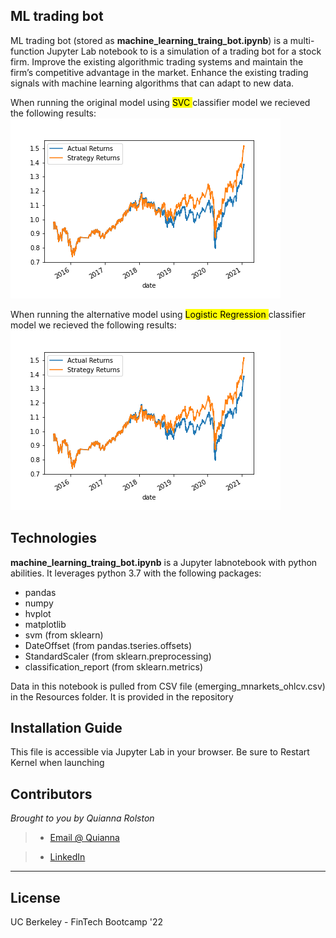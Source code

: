 ## ML trading bot

ML trading bot (stored as **machine_learning_traing_bot.ipynb**) is a multi-function Jupyter Lab notebook to is a simulation of a trading bot for a stock firm. Improve the existing algorithmic trading systems and maintain the firm’s competitive advantage in the market. Enhance the existing trading signals with machine learning algorithms that can adapt to new data.


When running the original model using <mark> SVC </mark> classifier model we recieved the following results:
![plot of actual returns vs strategy returns](./output.png)

When running the alternative model using <mark> Logistic Regression </mark> classifier model we recieved the following results:
![plot of actual returns vs strategy returns](./output2.png)

## Technologies

**machine_learning_traing_bot.ipynb** is a Jupyter labnotebook with python abilities. It leverages python 3.7 with the following packages:

* pandas 
* numpy
* hvplot
* matplotlib
* svm (from sklearn)
* DateOffset (from pandas.tseries.offsets)
* StandardScaler (from sklearn.preprocessing)
* classification_report (from sklearn.metrics)


Data in this notebook is pulled from CSV file (emerging_mnarkets_ohlcv.csv) in the Resources folder. It is provided in the repository

## Installation Guide

This file is accessible via Jupyter Lab in your browser. Be sure to Restart Kernel when launching

## Contributors

*Brought to you by Quianna Rolston*
> * [Email @ Quianna](quiannarolston@gmail.com)

> * [LinkedIn](https://www.linkedin.com/in/quianna-rolston/)

---

## License

UC Berkeley - FinTech Bootcamp '22